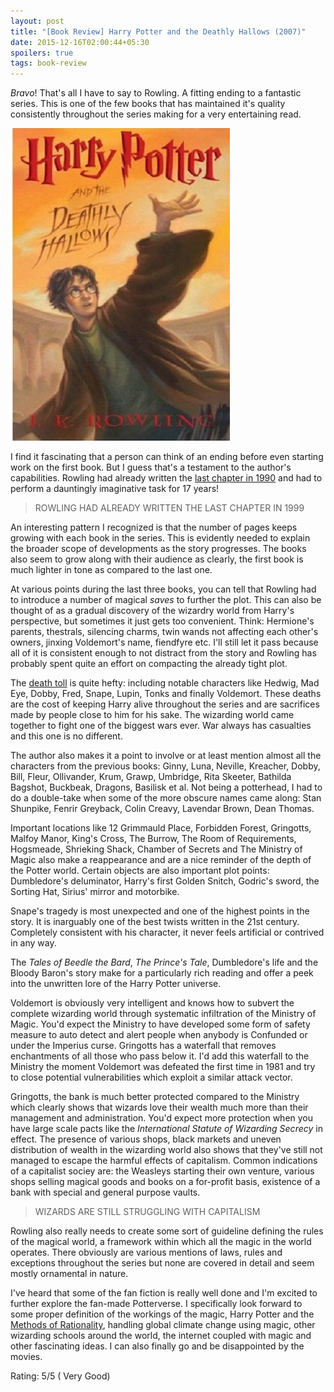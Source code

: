 ```yaml
---
layout: post
title: "[Book Review] Harry Potter and the Deathly Hallows (2007)"
date: 2015-12-16T02:00:44+05:30
spoilers: true
tags: book-review
---
```


*Bravo*! That's all I have to say to Rowling. A fitting ending to a fantastic series.
This is one of the few books that has maintained it's quality consistently throughout the series making for a very entertaining read.

![Harry Potter and the Deathly Hallows (2007)](/img/book-cover-harry-potter-deathly-hallows-2007.jpg 'Harry Potter and the Deathly Hallows (2007)')

I find it fascinating that a person can think of an ending before even starting work on the first book.
But I guess that's a testament to the author's capabilities.
Rowling had already written the [last chapter in 1990](http://news.bbc.co.uk/2/hi/entertainment/5119836.stm) and had to perform a dauntingly imaginative task for 17 years!

> ROWLING HAD ALREADY WRITTEN THE LAST CHAPTER IN 1999

An interesting pattern I recognized is that the number of pages keeps growing with each book in the series.
This is evidently needed to explain the broader scope of developments as the story progresses.
The books also seem to grow along with their audience as clearly, the first book is much lighter in tone as compared to the last one.

At various points during the last three books, you can tell that Rowling had to introduce a number of magical *saves* to further the plot.
This can also be thought of as a gradual discovery of the wizardry world from Harry's perspective, but sometimes it just gets too convenient.
Think: Hermione's parents, thestrals, silencing charms, twin wands not affecting each other's owners, jinxing Voldemort's name, fiendfyre etc.
I'll still let it pass because all of it is consistent enough to not distract from the story and Rowling has probably spent quite an effort on compacting the already tight plot. 

The [death toll](http://harrypotter.wikia.com/wiki/List_of_deaths#Harry_Potter_and_the_Deathly_Hallows) is quite hefty: including notable characters like Hedwig, Mad Eye, Dobby, Fred, Snape, Lupin, Tonks and finally Voldemort.
These deaths are the cost of keeping Harry alive throughout the series and are sacrifices made by people close to him for his sake.
The wizarding world came together to fight one of the biggest wars ever.
War always has casualties and this one is no different.

The author also makes it a point to involve or at least mention almost all the characters from the previous books: Ginny, Luna, Neville, Kreacher, Dobby, Bill, Fleur, Ollivander, Krum, Grawp, Umbridge, Rita Skeeter, Bathilda Bagshot, Buckbeak, Dragons, Basilisk et al.
Not being a potterhead, I had to do a double-take when some of the more obscure names came along: Stan Shunpike, Fenrir Greyback, Colin Creavy, Lavendar Brown, Dean Thomas.

Important locations like 12 Grimmauld Place, Forbidden Forest, Gringotts, Malfoy Manor, King's Cross, The Burrow, The Room of Requirements, Hogsmeade, Shrieking Shack, Chamber of Secrets and The Ministry of Magic also make a reappearance and are a nice reminder of the depth of the Potter world.
Certain objects are also important plot points: Dumbledore's deluminator, Harry's first Golden Snitch, Godric's sword, the Sorting Hat, Sirius' mirror and motorbike.

Snape's tragedy is most unexpected and one of the highest points in the story.
It is inarguably one of the best twists written in the 21st century.
Completely consistent with his character, it never feels artificial or contrived in any way.

The *Tales of Beedle the Bard*, *The Prince's Tale*, Dumbledore's life and the Bloody Baron's story make for a particularly rich reading and offer a peek into the unwritten lore of the Harry Potter universe.

Voldemort is obviously very intelligent and knows how to subvert the complete wizarding world through systematic infiltration of the Ministry of Magic.
You'd expect the Ministry to have developed some form of safety measure to auto detect and alert people when anybody is Confunded or under the Imperius curse.
Gringotts has a waterfall that removes enchantments of all those who pass below it.
I'd add this waterfall to the Ministry the moment Voldemort was defeated the first time in 1981 and try to close potential vulnerabilities which exploit a similar attack vector.

Gringotts, the bank is much better protected compared to the Ministry which clearly shows that wizards love their wealth much more than their management and administration.
You'd expect more protection when you have large scale pacts like the *International Statute of Wizarding Secrecy* in effect.
The presence of various shops, black markets and uneven distribution of wealth in the wizarding world also shows that they've still not managed to escape the harmful effects of capitalism.
Common indications of a capitalist sociey are: the Weasleys starting their own venture, various shops selling magical goods and books on a for-profit basis, existence of a bank with special and general purpose vaults.

> WIZARDS ARE STILL STRUGGLING WITH CAPITALISM

Rowling also really needs to create some sort of guideline defining the rules of the magical world, a framework within which all the magic in the world operates.
There obviously are various mentions of laws, rules and exceptions throughout the series but none are covered in detail and seem mostly ornamental in nature.

I've heard that some of the fan fiction is really well done and I'm excited to further explore the fan-made Potterverse.
I specifically look forward to some proper definition of the workings of the magic, Harry Potter and the [Methods of Rationality](http://hpmor.com/), handling global climate change using magic, other wizarding schools around the world, the internet coupled with magic and other fascinating ideas.
I can also finally go and be disappointed by the movies.

Rating: 5/5 ( Very Good)

